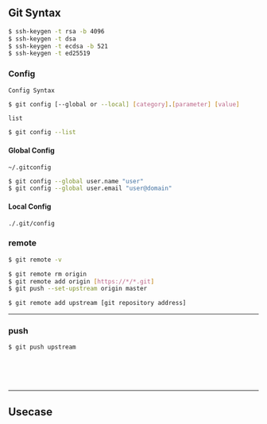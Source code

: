 ## Git Syntax

```bash
$ ssh-keygen -t rsa -b 4096
$ ssh-keygen -t dsa
$ ssh-keygen -t ecdsa -b 521
$ ssh-keygen -t ed25519
```

### Config

`Config Syntax`
```bash
$ git config [--global or --local] [category].[parameter] [value]
```

`list`
```bash
$ git config --list
```


#### Global Config
`~/.gitconfig`  
```bash
$ git config --global user.name "user"
$ git config --global user.email "user@domain"
```



#### Local Config
`./.git/config`



### remote

```bash
$ git remote -v
```

```bash
$ git remote rm origin
$ git remote add origin [https://*/*.git]
$ git push --set-upstream origin master
```

```bash
$ git remote add upstream [git repository address]
```

---

### push

```bash
$ git push upstream
```

<br><br><br>

--- 


## Usecase
